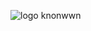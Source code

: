    ![logo knonwwn](https://user-images.githubusercontent.com/113445812/201532457-99b734d8-356d-4d9f-aec5-a132007375ad.png)
